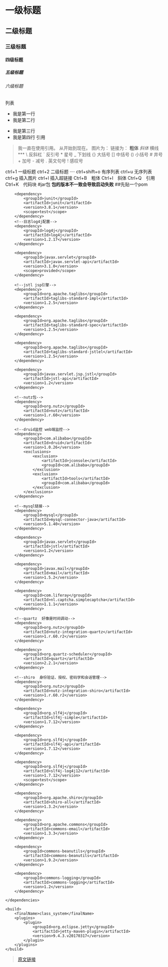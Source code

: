 # 一级标题
## 二级标题
### 三级标题
#### 四级标题
##### 五级标题
###### 六级标题
列表
- 我是第一行
- 我是第二行
* 我是第三行
* 我是第四行
引用
> 我一直在使用引用。
> 从开始到现在。
图片为：![]()
链接为：[]()
**粗体**
*斜体*
横线***
\\ 反斜杠 
\` 反引号 
\* 星号 
\_ 下划线 
\{} 大括号 
\[] 中括号 
\() 小括号 
\# 井号 
\+ 加号 
\- 减号 
\. 英文句号 
\! 感叹号

ctrl+1 一级标题 
ctrl+2 二级标题 
····
ctrl+shift+o 有序列表
ctrl+u 无序列表
ctrl+g 插入图片
ctrl+l 插入超链接
Ctrl+B　粗体 
Ctrl+I　斜体
Ctrl+Q　引用 
Ctrl+K　代码块 
#jar包
**包的版本不一致会导致启动失败**
##先贴一个pom
<dependencies>

        <dependency>
            <groupId>junit</groupId>
            <artifactId>junit</artifactId>
            <version>3.8.1</version>
            <scope>test</scope>
        </dependency>
        <!--日志log4j配置-->
        <dependency>
            <groupId>log4j</groupId>
            <artifactId>log4j</artifactId>
            <version>1.2.17</version>
        </dependency>

        <dependency>
            <groupId>javax.servlet</groupId>
            <artifactId>javax.servlet-api</artifactId>
            <version>3.1.0</version>
            <scope>provided</scope>
        </dependency>

        <!--jstl jsp引擎-->
        <dependency>
            <groupId>org.apache.taglibs</groupId>
            <artifactId>taglibs-standard-impl</artifactId>
            <version>1.2.5</version>
        </dependency>

        <dependency>
            <groupId>org.apache.taglibs</groupId>
            <artifactId>taglibs-standard-spec</artifactId>
            <version>1.2.5</version>
        </dependency>

        <dependency>
            <groupId>org.apache.taglibs</groupId>
            <artifactId>taglibs-standard-jstlel</artifactId>
            <version>1.2.5</version>
        </dependency>

        <dependency>
            <groupId>javax.servlet.jsp.jstl</groupId>
            <artifactId>jstl-api</artifactId>
            <version>1.2</version>
        </dependency>

        <!--nutz包-->
        <dependency>
            <groupId>org.nutz</groupId>
            <artifactId>nutz</artifactId>
            <version>1.r.60</version>
        </dependency>

        <!--druid监控 web端监控-->
        <dependency>
            <groupId>com.alibaba</groupId>
            <artifactId>druid</artifactId>
            <version>1.0.26</version>
            <exclusions>
                <exclusion>
                    <artifactId>jconsole</artifactId>
                    <groupId>com.alibaba</groupId>
                </exclusion>
                <exclusion>
                    <artifactId>tools</artifactId>
                    <groupId>com.alibaba</groupId>
                </exclusion>
            </exclusions>
        </dependency>

        <!--mysql链接-->
        <dependency>
            <groupId>mysql</groupId>
            <artifactId>mysql-connector-java</artifactId>
            <version>5.1.40</version>
        </dependency>

        <dependency>
            <groupId>javax.servlet</groupId>
            <artifactId>jstl</artifactId>
            <version>1.2</version>
        </dependency>

        <dependency>
            <groupId>javax.mail</groupId>
            <artifactId>mail</artifactId>
            <version>1.5.2</version>
        </dependency>

        <dependency>
            <groupId>com.liferay</groupId>
            <artifactId>nl.captcha.simplecaptcha</artifactId>
            <version>1.1.1</version>
        </dependency>

        <!--quartz  好像是时间调动-->
        <dependency>
            <groupId>org.nutz</groupId>
            <artifactId>nutz-integration-quartz</artifactId>
            <version>1.r.60.r2</version>
        </dependency>

        <dependency>
            <groupId>org.quartz-scheduler</groupId>
            <artifactId>quartz</artifactId>
            <version>2.2.1</version>
        </dependency>

        <!--shiro  身份验证、授权、密码学和会话管理-->
        <dependency>
            <groupId>org.nutz</groupId>
            <artifactId>nutz-integration-shiro</artifactId>
            <version>1.r.60.r2</version>
        </dependency>

        <dependency>
            <groupId>org.slf4j</groupId>
            <artifactId>slf4j-simple</artifactId>
            <version>1.7.12</version>
        </dependency>

        <dependency>
            <groupId>org.slf4j</groupId>
            <artifactId>slf4j-api</artifactId>
            <version>1.7.12</version>
        </dependency>

        <dependency>
            <groupId>org.slf4j</groupId>
            <artifactId>slf4j-log4j12</artifactId>
            <version>1.7.12</version>
            <scope>test</scope>
        </dependency>

        <dependency>
            <groupId>org.apache.shiro</groupId>
            <artifactId>shiro-all</artifactId>
            <version>1.3.2</version>
        </dependency>

        <dependency>
            <groupId>org.apache.commons</groupId>
            <artifactId>commons-email</artifactId>
            <version>1.3.3</version>
        </dependency>

        <dependency>
            <groupId>commons-beanutils</groupId>
            <artifactId>commons-beanutils</artifactId>
            <version>1.9.2</version>
        </dependency>

        <dependency>
            <groupId>commons-logging</groupId>
            <artifactId>commons-logging</artifactId>
            <version>1.2</version>
        </dependency>

    </dependencies>

    <build>
        <finalName>class_system</finalName>
        <plugins>
            <plugin>
                <groupId>org.eclipse.jetty</groupId>
                <artifactId>jetty-maven-plugin</artifactId>
                <version>9.4.3.v20170317</version>
            </plugin>
        </plugins>
    </build>
>[原文链接](http://nutzbook.wendal.net/dev_prepare/dev_prepare.html)
